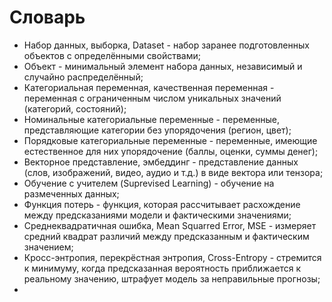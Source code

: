 # Словарь

- Набор данных, выборка, Dataset - набор заранее подготовленных объектов с определёнными свойствами;
- Объект - минимальный элемент набора данных, независимый и случайно распределённый;
- Категориальная переменная, качественная переменная - переменная с ограниченным числом уникальных значений (категорий, состояний);
- Номинальные категориальные переменные - переменные, представляющие категории без упорядочения (регион, цвет);
- Порядковые категориальные переменные - переменные, имеющие естественное для них упорядочение (баллы, оценки, суммы денег);
- Векторное представление, эмбеддинг - представление данных (слов, изображений, видео, аудио и т.д.) в виде вектора или тензора;
- Обучение с учителем (Suprevised Learning) - обучение на размеченных данных;
- Функция потерь - функция, которая рассчитывает расхождение между предсказаниями модели и фактическими значениями;
- Среднеквадратичная ошибка, Mean Squarred Error, MSE - измеряет средний квадрат различий между предсказанным и фактическим значением;
- Кросс-энтропия, перекрёстная энтропия, Cross-Entropy - стремится к минимуму, когда предсказанная вероятность приближается к реальному значению, штрафует модель за неправильные прогнозы;
- 
